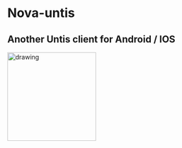 # Nova-untis

## Another Untis client for Android / IOS

<img src="icon.jpg" alt="drawing" width="200"/>
